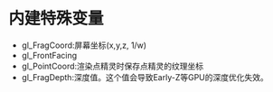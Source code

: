 # 内建特殊变量
- gl_FragCoord:屏幕坐标(x,y,z, 1/w)
- gl_FrontFacing
- gl_PointCoord:渲染点精灵时保存点精灵的纹理坐标
- gl_FragDepth:深度值。这个值会导致Early-Z等GPU的深度优化失效。